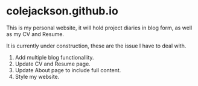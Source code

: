 # colejackson.github.io

This is my personal website, it will hold project diaries in blog form, as well as my CV and Resume.

It is currently under construction, these are the issue I have to deal with.

1.  Add multiple blog functionallity.
2.  Update CV and Resume page.
3.  Update About page to include full content.
4.  Style my website.
